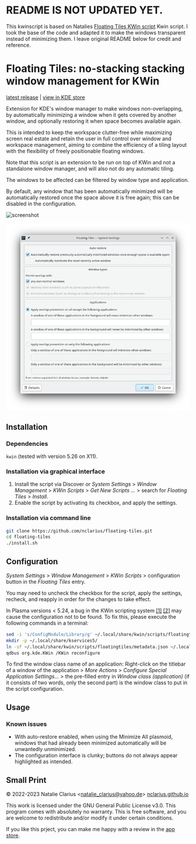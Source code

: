 # README IS NOT UPDATED YET.
This kwinscript is based on Natalies [Floating Tiles KWin script](https://github.com/nclarius/floating-tiles/releases/latest) Kwin script. I took the base of the code and adapted it to make the windows transparent instead of minimizing them.
I leave original README below for credit and reference.

# Floating Tiles: no-stacking stacking window management for KWin

[latest release](https://github.com/nclarius/floating-tiles/releases/latest) | [view in KDE store](https://store.kde.org/p/1619690)

Extension for KDE's window manager to make windows non-overlapping, by automatically minimizing a window when it gets covered by another window, and optionally restoring it when space becomes available again.

This is intended to keep the workspace clutter-free while maximizing screen real estate and retain the user in full control over window and workspace management, aiming to combine the efficiency of a tiling layout with the flexibility of freely positionable floating windows.

Note that this script is an extension to be run on top of KWin and not a standalone window manager, and will also not do any automatic tiling.

The windows to be affected can be filtered by window type and application.

By default, any window that has been automatically minimized will be automatically restored once the space above it is free again; this can be disabled in the configuration.

![screenshot](.img/screenshot.gif)

<img src=".img/config.png" alt="config"/>

## Installation

### Dependencies

`kwin` (tested with version 5.26 on X11).

### Installation via graphical interface

1. Install the script via Discover or *System Settings* > *Window Management* > *KWin Scripts* > *Get New Scripts …* > search for *Floating Tiles* > *Install*.
2. Enable the script by activating its checkbox, and apply the settings.

### Installation via command line

```bash
git clone https://github.com/nclarius/floating-tiles.git
cd floating-tiles
./install.sh
```

## Configuration

*System Settings* > *Window Management* > *KWin Scripts* > configuration button in the *Floating Tiles* entry.

You may need to uncheck the checkbox for the script, apply the settings, recheck, and reapply in order for the changes to take effect.

In Plasma versions < 5.24, a bug in the KWin scripting system [[1]](https://bugs.kde.org/show_bug.cgi?id=411430) [[2]](https://bugs.kde.org/show_bug.cgi?id=444378) may cause the configuration not to be found. To fix this, please execute the following commands in a terminal:

```bash
sed -i 's/ConfigModule/Library/g' ~/.local/share/kwin/scripts/floatingtiles/metadata.json
mkdir -p ~/.local/share/kservices5/
ln -sf ~/.local/share/kwin/scripts/floatingtiles/metadata.json ~/.local/share/kservices5/floatingtiles.json
qdbus org.kde.KWin /KWin reconfigure
```

To find the window class name of an application: Right-click on the titlebar of a window of the application > *More Actions* > *Configure Special Application Settings...* > the pre-filled entry in *Window class (application)* (if it consists of two words, only the second part) is the window class to put in the script configuration.

## Usage

### Known issues

- With auto-restore enabled, when using the Minimize All plasmoid, windows that had already been minimized automatically will be unwantedly unminimized.
- The configuration interface is clunky; buttons do not always appear highlighted as intended.


## Small Print

© 2022-2023 Natalie Clarius \<natalie_clarius@yahoo.de\> [nclarius.github.io](https://nclarius.github.io)

This work is licensed under the GNU General Public License v3.0.
This program comes with absolutely no warranty.
This is free software, and you are welcome to redistribute and/or modify it under certain conditions.

If you like this prject, you can make me happy with a review in the [app store](https://store.kde.org/p/1619690).
